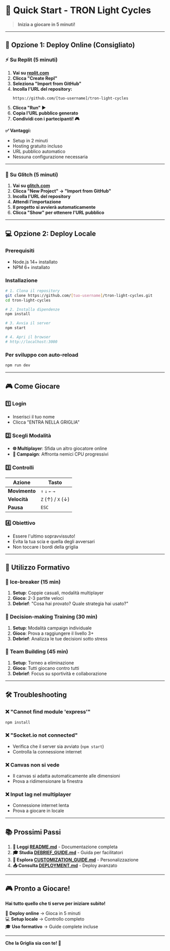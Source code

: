 # 🚀 Quick Start - TRON Light Cycles

> **Inizia a giocare in 5 minuti!**

---

## 🎯 **Opzione 1: Deploy Online (Consigliato)**

### ⚡ Su Replit (5 minuti)

1. **Vai su [replit.com](https://replit.com)**
2. **Clicca "Create Repl"**
3. **Seleziona "Import from GitHub"**
4. **Incolla l'URL del repository:**
   ```
   https://github.com/[tuo-username]/tron-light-cycles
   ```
5. **Clicca "Run" ▶️**
6. **Copia l'URL pubblico generato**
7. **Condividi con i partecipanti! 🎮**

**✅ Vantaggi:**
- Setup in 2 minuti
- Hosting gratuito incluso
- URL pubblico automatico
- Nessuna configurazione necessaria

---

### 🎨 Su Glitch (5 minuti)

1. **Vai su [glitch.com](https://glitch.com)**
2. **Clicca "New Project" → "Import from GitHub"**
3. **Incolla l'URL del repository**
4. **Attendi l'importazione**
5. **Il progetto si avvierà automaticamente**
6. **Clicca "Show" per ottenere l'URL pubblico**

---

## 💻 **Opzione 2: Deploy Locale**

### Prerequisiti
- Node.js 14+ installato
- NPM 6+ installato

### Installazione
```bash
# 1. Clona il repository
git clone https://github.com/[tuo-username]/tron-light-cycles.git
cd tron-light-cycles

# 2. Installa dipendenze
npm install

# 3. Avvia il server
npm start

# 4. Apri il browser
# http://localhost:3000
```

### Per sviluppo con auto-reload
```bash
npm run dev
```

---

## 🎮 **Come Giocare**

### 1️⃣ **Login**
- Inserisci il tuo nome
- Clicca "ENTRA NELLA GRIGLIA"

### 2️⃣ **Scegli Modalità**
- **🌐 Multiplayer**: Sfida un altro giocatore online
- **🎯 Campaign**: Affronta nemici CPU progressivi

### 3️⃣ **Controlli**
| Azione | Tasto |
|--------|-------|
| **Movimento** | `↑` `↓` `←` `→` |
| **Velocità** | `Z` (↑) / `X` (↓) |
| **Pausa** | `ESC` |

### 4️⃣ **Obiettivo**
- Essere l'ultimo sopravvissuto!
- Evita la tua scia e quella degli avversari
- Non toccare i bordi della griglia

---

## 🧠 **Utilizzo Formativo**

### 🎯 **Ice-breaker (15 min)**
1. **Setup**: Coppie casuali, modalità multiplayer
2. **Gioco**: 2-3 partite veloci
3. **Debrief**: "Cosa hai provato? Quale strategia hai usato?"

### 🎯 **Decision-making Training (30 min)**
1. **Setup**: Modalità campaign individuale
2. **Gioco**: Prova a raggiungere il livello 3+
3. **Debrief**: Analizza le tue decisioni sotto stress

### 🎯 **Team Building (45 min)**
1. **Setup**: Torneo a eliminazione
2. **Gioco**: Tutti giocano contro tutti
3. **Debrief**: Focus su sportività e collaborazione

---

## 🛠️ **Troubleshooting**

### ❌ **"Cannot find module 'express'"**
```bash
npm install
```

### ❌ **"Socket.io not connected"**
- Verifica che il server sia avviato (`npm start`)
- Controlla la connessione internet

### ❌ **Canvas non si vede**
- Il canvas si adatta automaticamente alle dimensioni
- Prova a ridimensionare la finestra

### ❌ **Input lag nel multiplayer**
- Connessione internet lenta
- Prova a giocare in locale

---

## 📚 **Prossimi Passi**

1. **📖 Leggi [README.md](README.md)** - Documentazione completa
2. **🎓 Studia [DEBRIEF_GUIDE.md](DEBRIEF_GUIDE.md)** - Guida per facilitatori
3. **🔧 Esplora [CUSTOMIZATION_GUIDE.md](CUSTOMIZATION_GUIDE.md)** - Personalizzazione
4. **📤 Consulta [DEPLOYMENT.md](DEPLOYMENT.md)** - Deploy avanzato

---

## 🎮 **Pronto a Giocare!**

**Hai tutto quello che ti serve per iniziare subito!**

🚀 **Deploy online** → Gioca in 5 minuti  
💻 **Setup locale** → Controllo completo  
🎓 **Uso formativo** → Guide complete incluse  

---

**Che la Griglia sia con te! 🎯**
